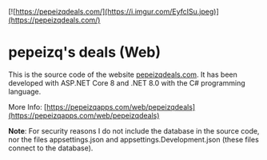 [![https://pepeizqdeals.com/](https://i.imgur.com/EyfcISu.jpeg)](https://pepeizqdeals.com/)

# pepeizq's deals (Web)

This is the source code of the website [pepeizqdeals.com](https://pepeizqdeals.com/). It has been developed with ASP.NET Core 8 and .NET 8.0 with the C# programming language.

More Info:
[https://pepeizqapps.com/web/pepeizqdeals](https://pepeizqapps.com/web/pepeizqdeals)

**Note**: For security reasons I do not include the database in the source code, nor the files appsettings.json and appsettings.Development.json (these files connect to the database).
